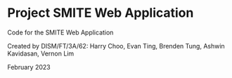 # Project SMITE Web Application

Code for the SMITE Web Application

Created by DISM/FT/3A/62:
Harry Choo,
Evan Ting,
Brenden Tung,
Ashwin Kavidasan,
Vernon Lim

February 2023
